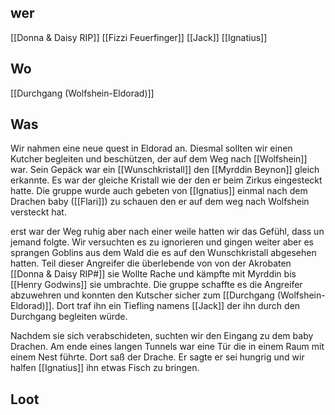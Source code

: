 ## wer
[[Donna & Daisy RIP]]
[[Fizzi Feuerfinger]]
[[Jack]]
[[Ignatius]]

## Wo
[[Durchgang (Wolfshein-Eldorad)]]

## Was
Wir nahmen eine neue quest in Eldorad an. Diesmal sollten wir einen Kutcher begleiten und beschützen, der auf dem Weg nach [[Wolfshein]] war. Sein Gepäck war ein [[Wunschkristall]] den [[Myrddin Beynon]] gleich erkannte. Es war der gleiche Kristall wie der den er beim Zirkus eingesteckt hatte. Die gruppe wurde auch gebeten von [[Ignatius]] einmal nach dem Drachen baby ([[Flari]]) zu schauen den er auf dem weg nach Wolfshein versteckt  hat. 

erst war der Weg ruhig aber nach einer weile hatten wir das Gefühl, dass un jemand folgte. Wir versuchten es zu ignorieren und gingen weiter aber es sprangen Goblins aus dem Wald die es auf den Wunschkristall abgesehen hatten. Teil dieser Angreifer die überlebende von von der Akrobaten [[Donna & Daisy RIP#]] sie Wollte Rache und kämpfte mit Myrddin bis [[Henry Godwins]] sie umbrachte. Die gruppe schaffte es die Angreifer abzuwehren und konnten den Kutscher sicher zum [[Durchgang (Wolfshein-Eldorad)]]. Dort traf ihn ein Tiefling namens [[Jack]] der ihn durch den Durchgang begleiten würde.

Nachdem sie sich verabschideten, suchten wir den Eingang zu dem baby Drachen. Am ende eines langen Tunnels war eine Tür die in einem Raum mit einem Nest führte. Dort saß der Drache. Er sagte er sei hungrig und wir halfen [[Ignatius]] ihn etwas Fisch zu bringen. 

## Loot
